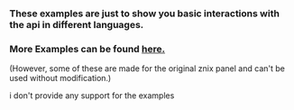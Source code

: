 <h3>These examples are just to show you basic interactions with the api in different languages.</h1>

<h3>More Examples can be found <a href="https://github.com/anditv21/panel/issues/7/">here.</a></h3>
<p>(However, some of these are made for the original znix panel and can't be used without modification.)</p>
<p>i don't provide any support for the examples</p>
